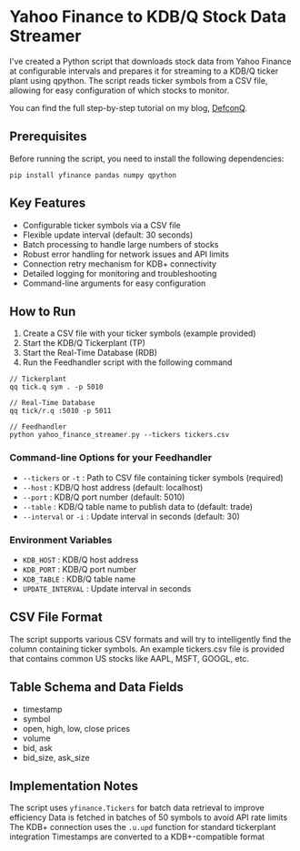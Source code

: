# Yahoo Finance to KDB/Q Stock Data Streamer

I've created a Python script that downloads stock data from Yahoo Finance at configurable intervals and prepares it for streaming to a KDB/Q ticker plant using qpython. The script reads ticker symbols from a CSV file, allowing for easy configuration of which stocks to monitor.

You can find the full step-by-step tutorial on my blog, [DefconQ](https://www.defconq.tech/docs/category/tutorials).

## Prerequisites
Before running the script, you need to install the following dependencies:

```
pip install yfinance pandas numpy qpython
```

## Key Features

- Configurable ticker symbols via a CSV file
- Flexible update interval (default: 30 seconds)
- Batch processing to handle large numbers of stocks
- Robust error handling for network issues and API limits
- Connection retry mechanism for KDB+ connectivity
- Detailed logging for monitoring and troubleshooting
- Command-line arguments for easy configuration

## How to Run

1. Create a CSV file with your ticker symbols (example provided)
2. Start the KDB/Q Tickerplant (TP)
3. Start the Real-Time Database (RDB)
4. Run the Feedhandler script with the following command

```
// Tickerplant
qq tick.q sym . -p 5010

// Real-Time Database
qq tick/r.q :5010 -p 5011

// Feedhandler
python yahoo_finance_streamer.py --tickers tickers.csv
```

### Command-line Options for your Feedhandler

- `--tickers` or `-t`	: Path to CSV file containing ticker symbols (required)
- `--host`		: KDB/Q host address (default: localhost)
- `--port`		: KDB/Q port number (default: 5010)
- `--table`		: KDB/Q table name to publish data to (default: trade)
- `--interval` or `-i`	: Update interval in seconds (default: 30)

### Environment Variables

- `KDB_HOST`		: KDB/Q host address
- `KDB_PORT`		: KDB/Q port number
- `KDB_TABLE`		: KDB/Q table name
- `UPDATE_INTERVAL`	: Update interval in seconds

## CSV File Format

The script supports various CSV formats and will try to intelligently find the column containing ticker symbols. An example tickers.csv file is provided that contains common US stocks like AAPL, MSFT, GOOGL, etc.

## Table Schema and Data Fields

- timestamp
- symbol
- open, high, low, close prices
- volume
- bid, ask
- bid_size, ask_size

## Implementation Notes

The script uses `yfinance.Tickers` for batch data retrieval to improve efficiency
Data is fetched in batches of 50 symbols to avoid API rate limits
The KDB+ connection uses the `.u.upd` function for standard tickerplant integration
Timestamps are converted to a KDB+-compatible format





